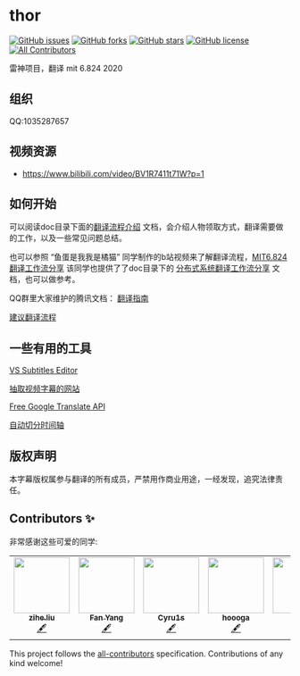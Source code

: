 # thor
<!-- ALL-CONTRIBUTORS-BADGE:START - Do not remove or modify this section -->
[![GitHub issues](https://img.shields.io/github/issues/ivanallen/thor)](https://github.com/ivanallen/thor/issues)
[![GitHub forks](https://img.shields.io/github/forks/ivanallen/thor)](https://github.com/ivanallen/thor/network)
[![GitHub stars](https://img.shields.io/github/stars/ivanallen/thor)](https://github.com/ivanallen/thor/stargazers)
[![GitHub license](https://img.shields.io/github/license/ivanallen/thor)](https://github.com/ivanallen/thor/blob/master/LICENSE)
[![All Contributors](https://img.shields.io/badge/all_contributors-5-orange.svg)](#contributors-)
<!-- ALL-CONTRIBUTORS-BADGE:END -->
雷神项目，翻译 mit 6.824 2020

## 组织

QQ:1035287657

## 视频资源

- https://www.bilibili.com/video/BV1R7411t71W?p=1

## 如何开始
可以阅读doc目录下面的[翻译流程介绍](https://github.com/ivanallen/thor/blob/master/doc/翻译流程介绍.md) 文档，会介绍人物领取方式，翻译需要做的工作，以及一些常见问题总结。

也可以参照 “鱼蛋是我我是橘猫” 同学制作的b站视频来了解翻译流程，[MIT6.824翻译工作流分享](https://www.bilibili.com/video/BV1pQ4y1M7dv) 该同学也提供了了doc目录下的 [分布式系统翻译工作流分享](https://github.com/ivanallen/thor/blob/master/doc/分布式系统翻译工作流分享.pdf) 文档，也可以做参考。


QQ群里大家维护的腾讯文档：
[翻译指南](https://docs.qq.com/doc/DZURQaXBrdXhXb0dx?tdsourcetag=s_macqq_grpfile)

[建议翻译流程](https://docs.qq.com/doc/BXXro31NHmDg4Kega60fkDTU4l51be2cdG2H4OMrVN3NzUlm0huLua1goly331XKV42Dko7Y0)



## 一些有用的工具

[VS Subtitles Editor ](https://marketplace.visualstudio.com/items?itemName=pepri.subtitles-editor)

[抽取视频字幕的网站](https://downsub.com/)

[Free Google Translate API](https://pypi.org/project/googletrans/)

[自动切分时间轴](https://jingyan.baidu.com/article/e73e26c07ce0a824acb6a755.html)


## 版权声明

本字幕版权属参与翻译的所有成员，严禁用作商业用途，一经发现，追究法律责任。

## Contributors ✨

非常感谢这些可爱的同学:

<!-- ALL-CONTRIBUTORS-LIST:START - Do not remove or modify this section -->
<!-- prettier-ignore-start -->
<!-- markdownlint-disable -->
<table>
  <tr>
    <td align="center"><a href="https://ziheliu.github.io/"><img src="https://avatars2.githubusercontent.com/u/13313784?v=4" width="100px;" alt=""/><br /><sub><b>zihe.liu</b></sub></a><br /><a href="#content-ZiheLiu" title="Content">🖋</a></td>
    <td align="center"><a href="https://github.com/wildandyang"><img src="https://avatars0.githubusercontent.com/u/16045380?v=4" width="100px;" alt=""/><br /><sub><b>Fan Yang</b></sub></a><br /><a href="#content-wildandyang" title="Content">🖋</a></td>
    <td align="center"><a href="http://blog.cyru1s.com"><img src="https://avatars0.githubusercontent.com/u/20309761?v=4" width="100px;" alt=""/><br /><sub><b>Cyru1s</b></sub></a><br /><a href="#content-CyrusF" title="Content">🖋</a></td>
    <td align="center"><a href="https://github.com/hoooga"><img src="https://avatars3.githubusercontent.com/u/8995262?v=4" width="100px;" alt=""/><br /><sub><b>hoooga</b></sub></a><br /><a href="#content-hoooga" title="Content">🖋</a></td>
    <td align="center"><a href="https://allen.blog.csdn.net"><img src="https://avatars1.githubusercontent.com/u/12481610?v=4" width="100px;" alt=""/><br /><sub><b>Allen</b></sub></a><br /><a href="#content-ivanallen" title="Content">🖋</a></td>
  </tr>
</table>

<!-- markdownlint-enable -->
<!-- prettier-ignore-end -->
<!-- ALL-CONTRIBUTORS-LIST:END -->

This project follows the [all-contributors](https://github.com/all-contributors/all-contributors) specification. Contributions of any kind welcome!
